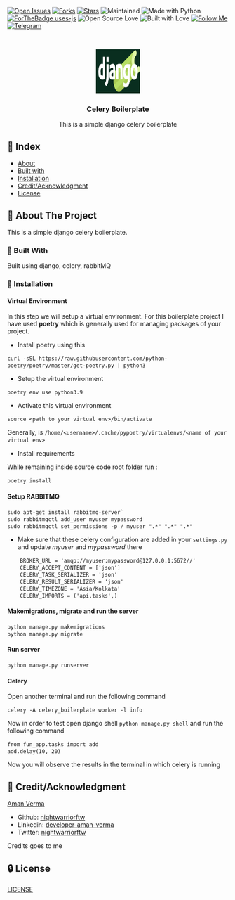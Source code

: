
[![Open Issues](https://img.shields.io/github/issues/nightwarriorftw/celery-boilerplate?style=for-the-badge&logo=github)](https://github.com/nightwarriorftw/celery-boilerplate/issues) [![Forks](https://img.shields.io/github/forks/nightwarriorftw/celery-boilerplate?style=for-the-badge&logo=github)](https://github.com/nightwarriorftw/celery-boilerplate/network/members) [![Stars](https://img.shields.io/github/stars/nightwarriorftw/celery-boilerplate?style=for-the-badge&logo=reverbnation)](https://github.com/nightwarriorftw/celery-boilerplate/stargazers) ![Maintained](https://img.shields.io/maintenance/yes/2021?style=for-the-badge&logo=github) ![Made with Python](https://img.shields.io/badge/Made%20with-Python-blueviolet?style=for-the-badge&logo=python) [![ForTheBadge uses-js](http://ForTheBadge.com/images/badges/uses-js.svg)](http://ForTheBadge.com) ![Open Source Love](https://img.shields.io/badge/Open%20Source-%E2%99%A5-red?style=for-the-badge&logo=open-source-initiative) ![Built with Love](https://img.shields.io/badge/Built%20With-%E2%99%A5-critical?style=for-the-badge&logo=ko-fi) [![Follow Me](https://img.shields.io/twitter/follow/nightwarriorftw?color=blue&label=Follow%20%40nightwarriorftw&logo=twitter&style=for-the-badge)](https://twitter.com/intent/follow?screen_name=nightwarriorftw) [![Telegram](https://img.shields.io/badge/Telegram-Chat-informational?style=for-the-badge&logo=telegram)](https://telegram.me/nightwarriorftw)


<br />
<p align="center">
  <a href="https://github.com/nightwarriorftw/celery-boilerplate">
    <img src="./public/img/django_celery_boilerplate_logo.png" alt="Logo" width="100" height="100">
  </a>

  <h3 align="center">Celery Boilerplate</h3>

  <p align="center">
    This is a simple django celery boilerplate
    <br />
  </p>
</p>

## :ledger: Index

- [About](#beginner-about)
- [Built with](#wrench)
- [Installation](#nut_and_bolt)
- [Credit/Acknowledgment](#star2-creditacknowledgment)
- [License](#lock-license)


## :beginner: About The Project

This is a simple django celery boilerplate.

### :wrench: Built With

Built using django, celery, rabbitMQ


### :nut_and_bolt: Installation

####  Virtual Environment
In this step we will setup a virtual environment. For this boilerplate project I have used **poetry** which is generally used for managing
packages of your project.

- Install poetry using this 
```
curl -sSL https://raw.githubusercontent.com/python-poetry/poetry/master/get-poetry.py | python3
```

- Setup the virtual environment
```
poetry env use python3.9
```

- Activate this virtual environment
```
source <path to your virtual env>/bin/activate
``` 
Generally, <path to the virtual env> is `/home/<username>/.cache/pypoetry/virtualenvs/<name of your virtual env>`

- Install requirements

While remaining inside source code root folder run :
```
poetry install
```

#### Setup RABBITMQ

```
sudo apt-get install rabbitmq-server`
sudo rabbitmqctl add_user myuser mypassword
sudo rabbitmqctl set_permissions -p / myuser ".*" ".*" ".*"
```

- Make sure that these celery configuration are added in your `settings.py` and update *myuser* and *mypassword* there

```
    BROKER_URL = 'amqp://myuser:mypassword@127.0.0.1:5672//'
    CELERY_ACCEPT_CONTENT = ['json']
    CELERY_TASK_SERIALIZER = 'json'
    CELERY_RESULT_SERIALIZER = 'json'
    CELERY_TIMEZONE = 'Asia/Kolkata'
    CELERY_IMPORTS = ('api.tasks',)
```

#### Makemigrations, migrate and run the server

```
python manage.py makemigrations
python manage.py migrate
```

#### Run server

```
python manage.py runserver
```

#### Celery

Open another terminal and run the following command 

```
celery -A celery_boilerplate worker -l info

```

Now in order to test open django shell `python manage.py shell` and run the following command

```
from fun_app.tasks import add
add.delay(10, 20)
```
Now you will observe the results in the terminal in which celery is running


## :star2: Credit/Acknowledgment
[Aman Verma](https://nightwarriorftw.netlify.app)
  - Github: [nightwarriorftw](https://github.com/nightwarriorftw)
  - Linkedin: [developer-aman-verma](https://linkedin.com/in/developer-aman-verma)
  - Twitter: [nightwarriorftw](https://twitter.com/nightwarriorftw)


Credits goes to me 
## :lock: License

[LICENSE](/LICENSE)
